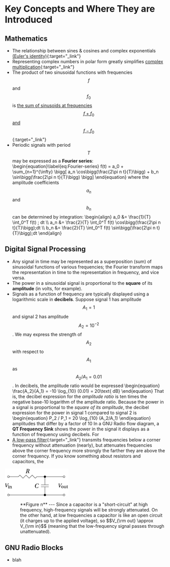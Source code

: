 # Key Concepts and Where They are Introduced

## Mathematics

+ The relationship between sines & cosines and complex exponentials [(Euler's identity)](lesson03a.md){:target="_link"}
+ Representing complex numbers in polar form greatly simplifies [complex multiplication](lesson03a#multiplying-complex-numbers-in-polar-form){:target="_link"}
+ The product of two sinusoidal functions with frequencies $$f$$ and $$f_0$$ is [the sum of sinusoids at frequencies $$f+f_0$$ and $$f-f_0$$](lesson03b.md){:target="_link"}
+ Periodic signals with period $$T$$ may be expressed as a **Fourier series**:
\begin{equation}\label{eq:Fourier-series}
  f(t) = a_0 + \sum_{n=1}^{\infty} \bigg[ a_n \cos\bigg(\frac{2\pi n t}{T}\bigg) + b_n \sin\bigg(\frac{2\pi n t}{T}\bigg) \bigg]
\end{equation}
where the amplitude coefficients $$a_n$$ and $$b_n$$ can be determined by integration:
\begin{align}
  a_0 &= \frac{1}{T} \int_0^T f(t) \; dt \\\\  a_n &= \frac{2}{T} \int_0^T f(t) 
  \cos\bigg(\frac{2\pi n t}{T}\bigg)\;dt \\\\ b_n &= \frac{2}{T} \int_0^T f(t)
  \sin\bigg(\frac{2\pi n t}{T}\bigg)\;dt
\end{align}

## Digital Signal Processing

+ Any signal in time may be represented as a superposition (sum) of sinusoidal functions of various frequencies; the Fourier transform maps the representation in time to the representation in frequency, and vice versa.
+ The power in a sinusoidal signal is proportional to the **square** of its **amplitude** (in volts, for example).
+ Signals as a function of frequency are typically displayed using a logarithmic scale in **decibels**. Suppose signal 1 has amplitude $$A_1 = 1$$ and signal 2 has amplitude $$A_2 = 10^{-2}$$. We may express the strength of $$A_2$$ with respect to $$A_1$$ as $$A_2/A_1 = 0.01$$. In decibels, the amplitude ratio would be expressed
\begin{equation}
    \frac{A_2}{A_1} = -10 \log_{10} (0.01) = 20\text{ dB}
\end{equation}
That is, the decibel expression for the *amplitude ratio* is ten times the negative base-10 logarithm of the amplitude ratio. Because the power in a signal is proportional to the *square of its amplitude*, the decibel expression for the power in signal 1 compared to signal 2 is
\begin{equation}
  P_2 / P_1 = 20 \log_{10} (A_2/A_1)
\end{equation}
amplitudes that differ by a factor of 10 In a GNU Radio flow diagram, a **QT Frequency Sink** shows the power in the signal it displays as a function of frequency using decibels. For 
+ [A low-pass filter](lesson03b#low-pass){:target="_link"} transmits frequencies below a corner frequency without attenuation (nearly), but attenuates frequencies above the corner frequency more strongly the farther they are above the corner frequency. If you know something about resistors and capacitors, the

<p class='center' markdown='0'>
  <img src='figs/low-pass-circuit.png' alt='low-pass circuit' style='width: 200px;'>
</p>

<p class='mycap' markdown='1' style="margin-left: 48px;">
**Figure n** --- Since a capacitor is a "short-circuit" at high frequency, high-frequency signals will be strongly attenuated. On the other hand, at low frequencies a capacitor is like an open circuit (it charges up to the applied voltage), so $$V_{\rm out} \approx V_{\rm in}$$ (meaning that the low-frequency signal passes through unattenuated).
</p>


## GNU Radio Blocks

+ blah 
